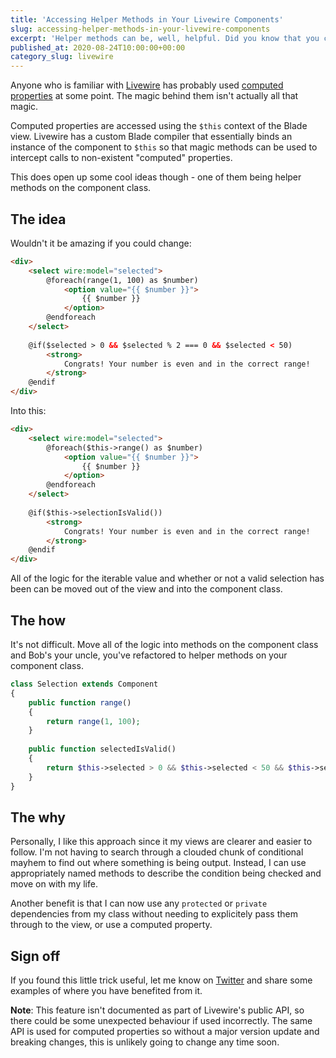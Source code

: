```yaml
---
title: 'Accessing Helper Methods in Your Livewire Components'
slug: accessing-helper-methods-in-your-livewire-components
excerpt: 'Helper methods can be, well, helpful. Did you know that you can actually write helper methods in your Livewire classes and use them really easily in your Blade views?'
published_at: 2020-08-24T10:00:00+00:00
category_slug: livewire
---
```

Anyone who is familiar with [Livewire](https://laravel-livewire.com/) has probably used [computed properties](https://laravel-livewire.com/docs/properties#computed-properties) at some point. The magic behind them isn't actually all that magic.

Computed properties are accessed using the `$this` context of the Blade view. Livewire has a custom Blade compiler that essentially binds an instance of the component to `$this` so that magic methods can be used to intercept calls to non-existent "computed" properties.

This does open up some cool ideas though - one of them being helper methods on the component class.

## The idea

Wouldn't it be amazing if you could change:

```html
<div>
    <select wire:model="selected">
        @foreach(range(1, 100) as $number)
            <option value="{{ $number }}">
                {{ $number }}
            </option>
        @endforeach
    </select>
    
    @if($selected > 0 && $selected % 2 === 0 && $selected < 50)
        <strong>
            Congrats! Your number is even and in the correct range!
        </strong>
    @endif
</div>
```

Into this:

```html
<div>
    <select wire:model="selected">
        @foreach($this->range() as $number)
            <option value="{{ $number }}">
                {{ $number }}
            </option>
        @endforeach
    </select>
    
    @if($this->selectionIsValid())
        <strong>
            Congrats! Your number is even and in the correct range!
        </strong>
    @endif
</div>
```

All of the logic for the iterable value and whether or not a valid selection has been can be moved out of the view and into the component class.

## The how

It's not difficult. Move all of the logic into methods on the component class and Bob's your uncle, you've refactored to helper methods on your component class.

```php
class Selection extends Component
{
    public function range()
    {
        return range(1, 100);
    }
    
    public function selectedIsValid()
    {
        return $this->selected > 0 && $this->selected < 50 && $this->selected % 2 === 0;
    }
}
```

## The why

Personally, I like this approach since it my views are clearer and easier to follow. I'm not having to search through a clouded chunk of conditional mayhem to find out where something is being output. Instead, I can use appropriately named methods to describe the condition being checked and move on with my life.

Another benefit is that I can now use any `protected` or `private` dependencies from my class without needing to explicitely pass them through to the view, or use a computed property.

## Sign off

If you found this little trick useful, let me know on [Twitter](https://twitter.com/ryangjchandler) and share some examples of where you have benefited from it.

**Note**: This feature isn't documented as part of Livewire's public API, so there could be some unexpected behaviour if used incorrectly. The same API is used for computed properties so without a major version update and breaking changes, this is unlikely going to change any time soon.